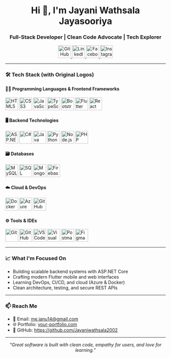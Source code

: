 <h1 align="center">Hi 👋, I'm Jayani Wathsala Jayasooriya</h1>
<h3 align="center">Full-Stack Developer | Clean Code Advocate | Tech Explorer</h3>

<!-- 🌐 Social Links -->
<p align="center">
  <a href="https://github.com/Jayaniwathsala2002" target="_blank">
    <img src="https://cdn.jsdelivr.net/gh/devicons/devicon/icons/github/github-original.svg" alt="GitHub" width="40" />
  </a>
  <a href="https://www.linkedin.com/in/janu14/" target="_blank">
    <img src="https://cdn.jsdelivr.net/gh/devicons/devicon/icons/linkedin/linkedin-original.svg" alt="LinkedIn" width="40" />
  </a>
  <a href="https://www.facebook.com/jayani.wathsala.jayasooriya" target="_blank">
    <img src="https://upload.wikimedia.org/wikipedia/commons/1/1b/Facebook_icon.svg" alt="Facebook" width="40" />
  </a>
  <a href="https://www.instagram.com/ms.jayani_/" target="_blank">
    <img src="https://upload.wikimedia.org/wikipedia/commons/a/a5/Instagram_icon.png" alt="Instagram" width="40" />
  </a>
</p>

---

### 🛠️ Tech Stack (with Original Logos)

#### 👩‍💻 Programming Languages & Frontend Frameworks  
<p>
  <img src="https://cdn.jsdelivr.net/gh/devicons/devicon/icons/html5/html5-original.svg" alt="HTML5" width="40" />
  <img src="https://cdn.jsdelivr.net/gh/devicons/devicon/icons/css3/css3-original.svg" alt="CSS3" width="40" />
  <img src="https://cdn.jsdelivr.net/gh/devicons/devicon/icons/javascript/javascript-original.svg" alt="JavaScript" width="40" />
  <img src="https://cdn.jsdelivr.net/gh/devicons/devicon/icons/typescript/typescript-original.svg" alt="TypeScript" width="40" />
  <img src="https://cdn.jsdelivr.net/gh/devicons/devicon/icons/bootstrap/bootstrap-original.svg" alt="Bootstrap" width="40" />
  <img src="https://cdn.jsdelivr.net/gh/devicons/devicon/icons/flutter/flutter-original.svg" alt="Flutter" width="40" />
  <img src="https://cdn.jsdelivr.net/gh/devicons/devicon/icons/react/react-original.svg" alt="React" width="40" />
</p>

#### 🖥️ Backend Technologies  
<p>
  <img src="https://cdn.jsdelivr.net/gh/devicons/devicon/icons/dotnetcore/dotnetcore-original.svg" alt="ASP.NET Core" width="40" />
  <img src="https://cdn.jsdelivr.net/gh/devicons/devicon/icons/csharp/csharp-original.svg" alt="C#" width="40" />
  <img src="https://cdn.jsdelivr.net/gh/devicons/devicon/icons/java/java-original.svg" alt="Java" width="40" />
  <img src="https://cdn.jsdelivr.net/gh/devicons/devicon/icons/python/python-original.svg" alt="Python" width="40" />
  <img src="https://cdn.jsdelivr.net/gh/devicons/devicon/icons/nodejs/nodejs-original.svg" alt="Node.js" width="40" />
  <img src="https://cdn.jsdelivr.net/gh/devicons/devicon/icons/php/php-original.svg" alt="PHP" width="40" />
</p>

#### 🗃️ Databases  
<p>
  <img src="https://cdn.jsdelivr.net/gh/devicons/devicon/icons/mysql/mysql-original.svg" alt="MySQL" width="40" />
  <img src="https://cdn.jsdelivr.net/gh/devicons/devicon/icons/microsoftsqlserver/microsoftsqlserver-plain.svg" alt="SQL Server" width="40" />
  <img src="https://cdn.jsdelivr.net/gh/devicons/devicon/icons/mongodb/mongodb-original.svg" alt="MongoDB" width="40" />
  <img src="https://cdn.jsdelivr.net/gh/devicons/devicon/icons/firebase/firebase-plain.svg" alt="Firebase" width="40" />
</p>

#### ☁️ Cloud & DevOps  
<p>
  <img src="https://cdn.jsdelivr.net/gh/devicons/devicon/icons/docker/docker-original.svg" alt="Docker" width="40" />
  <img src="https://cdn.jsdelivr.net/gh/devicons/devicon/icons/azure/azure-original.svg" alt="Azure" width="40" />
  <img src="https://cdn.jsdelivr.net/gh/devicons/devicon/icons/githubactions/githubactions-original.svg" alt="GitHub Actions" width="40" />
</p>

#### ⚙️ Tools & IDEs  
<p>
  <img src="https://cdn.jsdelivr.net/gh/devicons/devicon/icons/git/git-original.svg" alt="Git" width="40" />
  <img src="https://cdn.jsdelivr.net/gh/devicons/devicon/icons/github/github-original.svg" alt="GitHub" width="40" />
  <img src="https://cdn.jsdelivr.net/gh/devicons/devicon/icons/vscode/vscode-original.svg" alt="VS Code" width="40" />
  <img src="https://cdn.jsdelivr.net/gh/devicons/devicon/icons/visualstudio/visualstudio-plain.svg" alt="Visual Studio" width="40" />
  <img src="https://cdn.jsdelivr.net/gh/devicons/devicon/icons/postman/postman-original.svg" alt="Postman" width="40" />
  <img src="https://cdn.jsdelivr.net/gh/devicons/devicon/icons/figma/figma-original.svg" alt="Figma" width="40" />
</p>

---

### 📈 What I'm Focused On

- Building scalable backend systems with ASP.NET Core  
- Crafting modern Flutter mobile and web interfaces  
- Learning DevOps, CI/CD, and cloud (Azure & Docker)  
- Clean architecture, testing, and secure REST APIs  

---

### 📫 Reach Me

- 📧 Email: me.janu14@gmail.com  
- 🌐 Portfolio: [your-portfolio.com](https://your-portfolio.com)  
- 🐙 GitHub: https://github.com/Jayaniwathsala2002

---

<p align="center">
  <em>“Great software is built with clean code, empathy for users, and love for learning.”</em>
</p>

